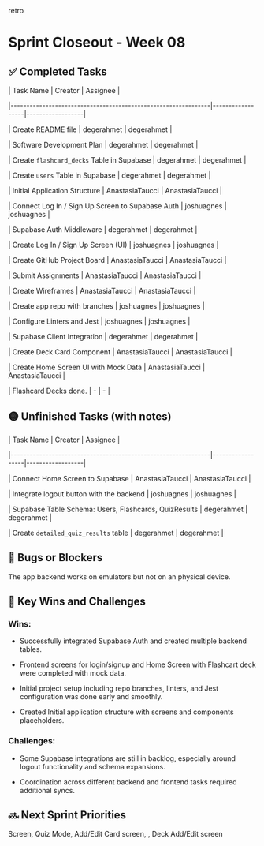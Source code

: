 retro
# Sprint Closeout - Week 08

## ✅ Completed Tasks

| Task Name                                                      | Creator         | Assignee        |

|---------------------------------------------------------------|------------------|------------------|

| Create README file                                            | degerahmet       | degerahmet       |

| Software Development Plan                                     | degerahmet       | degerahmet       |

| Create `flashcard_decks` Table in Supabase                    | degerahmet       | degerahmet       |

| Create `users` Table in Supabase                              | degerahmet       | degerahmet       |

| Initial Application Structure                                 | AnastasiaTaucci  | AnastasiaTaucci  |

| Connect Log In / Sign Up Screen to Supabase Auth              | joshuagnes       | joshuagnes       |

| Supabase Auth Middleware                                      | degerahmet       | degerahmet       |

| Create Log In / Sign Up Screen (UI)                           | joshuagnes       | joshuagnes       |

| Create GitHub Project Board                                   | AnastasiaTaucci  | AnastasiaTaucci  |

| Submit Assignments                                            | AnastasiaTaucci  | AnastasiaTaucci  |

| Create Wireframes                                             | AnastasiaTaucci  | AnastasiaTaucci  |

| Create app repo with branches                                 | joshuagnes       | joshuagnes       |

| Configure Linters and Jest                                    | joshuagnes       | joshuagnes       |

| Supabase Client Integration                                   | degerahmet       | degerahmet       |

| Create Deck Card Component                                    | AnastasiaTaucci  | AnastasiaTaucci  |

| Create Home Screen UI with Mock Data                          | AnastasiaTaucci  | AnastasiaTaucci  |

| Flashcard Decks done.                                         | -                | -                |

## 🟡 Unfinished Tasks (with notes)

| Task Name                                                      | Creator         | Assignee        |

|---------------------------------------------------------------|------------------|------------------|

| Connect Home Screen to Supabase                              | AnastasiaTaucci  | AnastasiaTaucci  |

| Integrate logout button with the backend                      | joshuagnes       | joshuagnes       |

| Supabase Table Schema: Users, Flashcards, QuizResults         | degerahmet       | degerahmet       |

| Create `detailed_quiz_results` table                          | degerahmet       | degerahmet       |

## 🐞 Bugs or Blockers

The app backend works on emulators but not on an physical device.

## 🌟 Key Wins and Challenges

### Wins:

- Successfully integrated Supabase Auth and created multiple backend tables.

- Frontend screens for login/signup and Home Screen with Flashcart deck were completed with mock data.

- Initial project setup including repo branches, linters, and Jest configuration was done early and smoothly.

- Created Initial application structure with screens and components placeholders.

### Challenges:

- Some Supabase integrations are still in backlog, especially around logout functionality and schema expansions.

- Coordination across different backend and frontend tasks required additional syncs.

## 🔜 Next Sprint Priorities

Screen, Quiz Mode, Add/Edit Card screen, , Deck Add/Edit screen
 